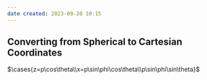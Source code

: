 ```yaml
---
date created: 2023-09-20 10:15
---
```


## Converting from Spherical to Cartesian Coordinates

$\cases{z=p\cos\theta\\x=p\sin\phi\cos\theta\\p\sin\phi\sin\theta}$
